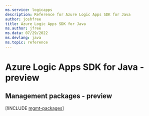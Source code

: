 ```yaml
---
ms.service: logicapps
description: Reference for Azure Logic Apps SDK for Java
author: joshfree
title: Azure Logic Apps SDK for Java
ms.author: jfree
ms.data: 07/29/2022
ms.devlang: java
ms.topic: reference
---
```

# Azure Logic Apps SDK for Java - preview

## Management packages - preview
[!INCLUDE [mgmt-packages](logic-apps-mgmt-index.md)]